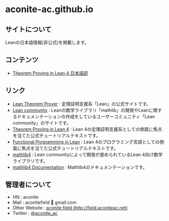 # aconite-ac.github.io

## サイトについて

Leanの日本語情報(非公式)を掲載します。

## コンテンツ

- [Theorem Proving in Lean 4 日本語訳](theorem_proving_in_lean4_ja/title_page.html)

## リンク

- [Lean Theorem Prover](https://leanprover.github.io/) : 定理証明支援系「Lean」の公式サイトです。
- [Lean community](https://leanprover-community.github.io/) : Leanの数学ライブラリ「mathlib」の開発やLeanに関するドキュメンテーションの作成をしているユーザーコミュニティ「Lean community」のサイトです。
- [Theorem Proving in Lean 4](https://leanprover.github.io/theorem_proving_in_lean4/title_page.html) : Lean 4の定理証明支援系としての側面に焦点を当てた公式チュートリアルテキストです。
- [Functional Programming in Lean](https://leanprover.github.io/functional_programming_in_lean/) : Lean 4のプログラミング言語としての側面に焦点を当てた公式チュートリアルテキストです。
- [mathlib4](https://github.com/leanprover-community/mathlib4) : Lean communityによって開発が進められているLean 4向け数学ライブラリです。
- [mathlib4 Documentation](https://leanprover-community.github.io/mathlib4_docs/) : Mathlib4のドキュメンテーションです。

## 管理者について

- HN : aconite
- Mail : aconitefield 🥀 gmail.com
- Other Website : [aconite field (http://field.aconiteac.net)](http://field.aconiteac.net)
- Twitter : [@aconite_ac](https://twitter.com/aconite_ac)

